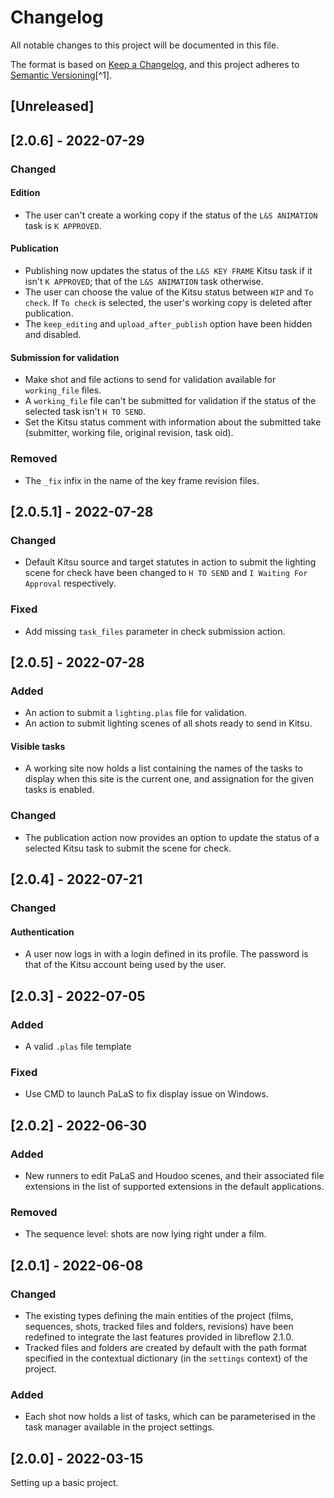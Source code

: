# Changelog

All notable changes to this project will be documented in this file.

The format is based on [Keep a Changelog](https://keepachangelog.com/en/1.0.0/),
and this project adheres to [Semantic Versioning](https://semver.org/spec/v2.0.0.html)[^1].

<!---
Types of changes

- Added for new features.
- Changed for changes in existing functionality.
- Deprecated for soon-to-be removed features.
- Removed for now removed features.
- Fixed for any bug fixes.
- Security in case of vulnerabilities.

-->

## [Unreleased]

## [2.0.6] - 2022-07-29

### Changed

#### Edition

* The user can't create a working copy if the status of the `L&S ANIMATION` task is `K APPROVED`.

#### Publication

* Publishing now updates the status of the `L&S KEY FRAME` Kitsu task if it isn't `K APPROVED`; that of the `L&S ANIMATION` task otherwise.
* The user can choose the value of the Kitsu status between `WIP` and `To check`. If `To check` is selected, the user's working copy is deleted after publication.
* The `keep_editing` and `upload_after_publish` option have been hidden and disabled.

#### Submission for validation

* Make shot and file actions to send for validation available for `working_file` files.
* A `working_file` file can't be submitted for validation if the status of the selected task isn't `H TO SEND`.
* Set the Kitsu status comment with information about the submitted take (submitter, working file, original revision, task oid).

### Removed

* The `_fix` infix in the name of the key frame revision files.

## [2.0.5.1] - 2022-07-28

### Changed

* Default Kitsu source and target statutes in action to submit the lighting scene for check have been changed to `H TO SEND` and `I Waiting For Approval` respectively.

### Fixed

* Add missing `task_files` parameter in check submission action.

## [2.0.5] - 2022-07-28

### Added

* An action to submit a `lighting.plas` file for validation.
* An action to submit lighting scenes of all shots ready to send in Kitsu.

#### Visible tasks

* A working site now holds a list containing the names of the tasks to display when this site is the current one, and assignation for the given tasks is enabled.

### Changed

* The publication action now provides an option to update the status of a selected Kitsu task to submit the scene for check.

## [2.0.4] - 2022-07-21

### Changed

#### Authentication

* A user now logs in with a login defined in its profile. The password is that of the Kitsu account being used by the user.

## [2.0.3] - 2022-07-05

### Added

* A valid `.plas` file template

### Fixed

* Use CMD to launch PaLaS to fix display issue on Windows.

## [2.0.2] - 2022-06-30

### Added

* New runners to edit PaLaS and Houdoo scenes, and their associated file extensions in the list of supported extensions in the default applications.

### Removed

* The sequence level: shots are now lying right under a film.

## [2.0.1] - 2022-06-08

### Changed

* The existing types defining the main entities of the project (films, sequences, shots, tracked files and folders, revisions) have been redefined to integrate the last features provided in libreflow 2.1.0.
* Tracked files and folders are created by default with the path format specified in the contextual dictionary (in the `settings` context) of the project.

### Added

* Each shot now holds a list of tasks, which can be parameterised in the task manager available in the project settings.

## [2.0.0] - 2022-03-15

Setting up a basic project.